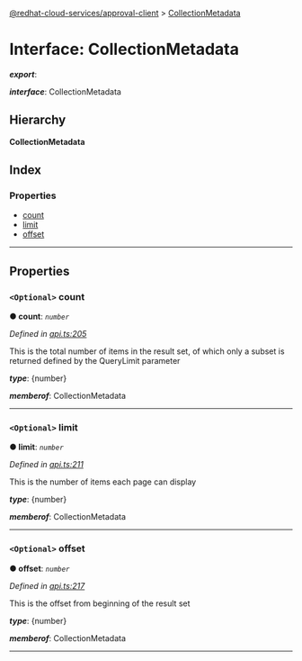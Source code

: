 [@redhat-cloud-services/approval-client](../README.md) > [CollectionMetadata](../interfaces/collectionmetadata.md)

# Interface: CollectionMetadata

*__export__*: 

*__interface__*: CollectionMetadata

## Hierarchy

**CollectionMetadata**

## Index

### Properties

* [count](collectionmetadata.md#count)
* [limit](collectionmetadata.md#limit)
* [offset](collectionmetadata.md#offset)

---

## Properties

<a id="count"></a>

### `<Optional>` count

**● count**: *`number`*

*Defined in [api.ts:205](https://github.com/RedHatInsights/javascript-clients/blob/master/packages/approval/api.ts#L205)*

This is the total number of items in the result set, of which only a subset is returned defined by the QueryLimit parameter

*__type__*: {number}

*__memberof__*: CollectionMetadata

___
<a id="limit"></a>

### `<Optional>` limit

**● limit**: *`number`*

*Defined in [api.ts:211](https://github.com/RedHatInsights/javascript-clients/blob/master/packages/approval/api.ts#L211)*

This is the number of items each page can display

*__type__*: {number}

*__memberof__*: CollectionMetadata

___
<a id="offset"></a>

### `<Optional>` offset

**● offset**: *`number`*

*Defined in [api.ts:217](https://github.com/RedHatInsights/javascript-clients/blob/master/packages/approval/api.ts#L217)*

This is the offset from beginning of the result set

*__type__*: {number}

*__memberof__*: CollectionMetadata

___

